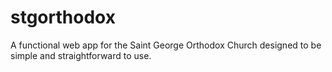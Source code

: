 # stgorthodox
A functional web app for the Saint George Orthodox Church designed to be simple and straightforward to use.
